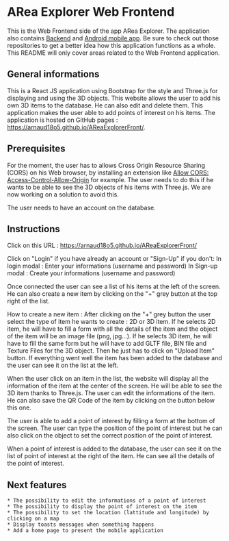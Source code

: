 # ARea Explorer Web Frontend

This is the Web Frontend side of the app ARea Explorer. The application also
contains [Backend](https://github.com/Lauri92/arvr-backend)
and [Android mobile app](https://github.com/TuomasB73/AR_VR_Map_App). Be sure to check out those
repositories to get a better idea how this application functions as a whole. This README will only
cover areas related to the Web Frontend application.

## General informations

This is a React JS application using Bootstrap for the style and Three.js for displaying and using the 3D objects.
This website allows the user to add his own 3D items to the database. He can also edit and delete them. This application makes the user able to add points of interest on his items.
The application is hosted on GitHub pages : https://arnaud18o5.github.io/AReaExplorerFront/.


## Prerequisites

For the moment, the user has to allows Cross Origin Resource Sharing (CORS) on his Web browser, by installing an extension like [Allow CORS: Access-Control-Allow-Origin](https://mybrowseraddon.com/access-control-allow-origin.html) for example. The user needs to do this if he wants to be able to see the 3D objects of his items with Three.js. We are now working on a solution to avoid this.

The user needs to have an account on the database.

## Instructions

Click on this URL : https://arnaud18o5.github.io/AReaExplorerFront/

Click on "Login" if you have already an account or "Sign-Up" if you don't:
    In login modal : Enter your informations (username and password)
    In Sign-up modal : Create your informations (username and password)

Once connected the user can see a list of his items at the left of the screen. He can also create a new item by clicking on the "+" grey button at the top right of the list. 

How to create a new item :
    After clicking on the "+" grey button the user select the type of item he wants to create : 2D or 3D item. If he selects 2D item, he will have to fill a form with all the details of the item and the object of the item will be an image file (png, jpg...). If he selects 3D item, he will have to fill the same form but he will have to add GLTF file, BIN file and Texture Files for the 3D object.
    Then he just has to click on "Upload Item" button.
    If everything went well the item has been added to the database and the user can see it on the list at the left.

When the user click on an item in the list, the website will display all the information of the item at the center of the screen. He will be able to see the 3D item thanks to Three.js. The user can edit the informations of the item. He can also save the QR Code of the item by clicking on the button below this one.

The user is able to add a point of interest by filling a form at the bottom of the screen. The user can type the position of the point of interest but he can also click on the object to set the correct position of the point of interest.

When a point of interest is added to the database, the user can see it on the list of point of interest at the right of the item. He can see all the details of the point of interest.


## Next features

    * The possibility to edit the informations of a point of interest
    * The possibility to display the point of interest on the item
    * The possibility to set the location (lattitude and longitude) by clicking on a map
    * Display toasts messages when something happens
    * Add a home page to present the mobile application